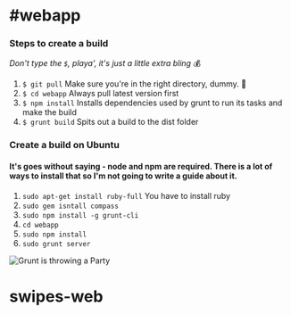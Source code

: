 #webapp
==========

### Steps to create a build
*Don't type the `$`, playa', it's just a little extra bling* :moneybag:

1. `$ git pull` Make sure you're in the right directory, dummy. :dancer: 
2. `$ cd webapp` Always pull latest version first
3. `$ npm install` Installs dependencies used by grunt to run its tasks and make the build
4. `$ grunt build` Spits out a build to the dist folder

### Create a build on Ubuntu
#### It's goes without saying - node and npm are required. There is a lot of ways to install that so I'm not going to write a guide about it.

1. `sudo apt-get install ruby-full` You have to install ruby
2. `sudo gem isntall compass`
3. `sudo npm install -g grunt-cli`
4. `cd webapp`
5. `sudo npm install`
6. `sudo grunt server`


![Grunt is throwing a Party](https://pbs.twimg.com/media/BcEPdbqCIAAd3b9.png)
# swipes-web
